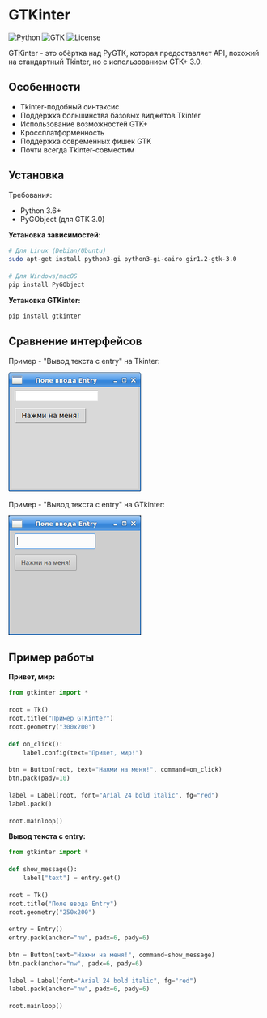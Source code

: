 # GTKinter

![Python](https://img.shields.io/badge/Python-3.6+-blue.svg)
![GTK](https://img.shields.io/badge/GTK-3.0-green.svg)
![License](https://img.shields.io/badge/License-MIT-yellow.svg)

GTKinter - это обёртка над PyGTK, которая предоставляет API, похожий на стандартный Tkinter, но с использованием GTK+ 3.0.

## Особенности

- Tkinter-подобный синтаксис
- Поддержка большинства базовых виджетов Tkinter
- Использование возможностей GTK+
- Кроссплатформенность
- Поддержка современных фишек GTK
- Почти всегда Tkinter-совместим

## Установка

Требования:
- Python 3.6+
- PyGObject (для GTK 3.0)

**Установка зависимостей:**

```bash
# Для Linux (Debian/Ubuntu)
sudo apt-get install python3-gi python3-gi-cairo gir1.2-gtk-3.0

# Для Windows/macOS
pip install PyGObject
```

**Установка GTKinter:**

```bash
pip install gtkinter
```

## Сравнение интерфейсов

Пример - "Вывод текста с entry" на Tkinter:

![Пример - "Вывод текста с entry" на Tkinter](images/tkinter-screenshot.png)

Пример - "Вывод текста с entry" на GTkinter:

![Пример - "Вывод текста с entry" на GTkinter](images/gtkinter-screenshot.png)

## Пример работы

**Привет, мир:**

```python
from gtkinter import *

root = Tk()
root.title("Пример GTKinter")
root.geometry("300x200")

def on_click():
    label.config(text="Привет, мир!")

btn = Button(root, text="Нажми на меня!", command=on_click)
btn.pack(pady=10)

label = Label(root, font="Arial 24 bold italic", fg="red")
label.pack()

root.mainloop()
```

**Вывод текста с entry:**

```python
from gtkinter import *

def show_message():
    label["text"] = entry.get()

root = Tk()
root.title("Поле ввода Entry")
root.geometry("250x200")

entry = Entry()
entry.pack(anchor="nw", padx=6, pady=6)

btn = Button(text="Нажми на меня!", command=show_message)
btn.pack(anchor="nw", padx=6, pady=6)

label = Label(font="Arial 24 bold italic", fg="red")
label.pack(anchor="nw", padx=6, pady=6)

root.mainloop()
```
